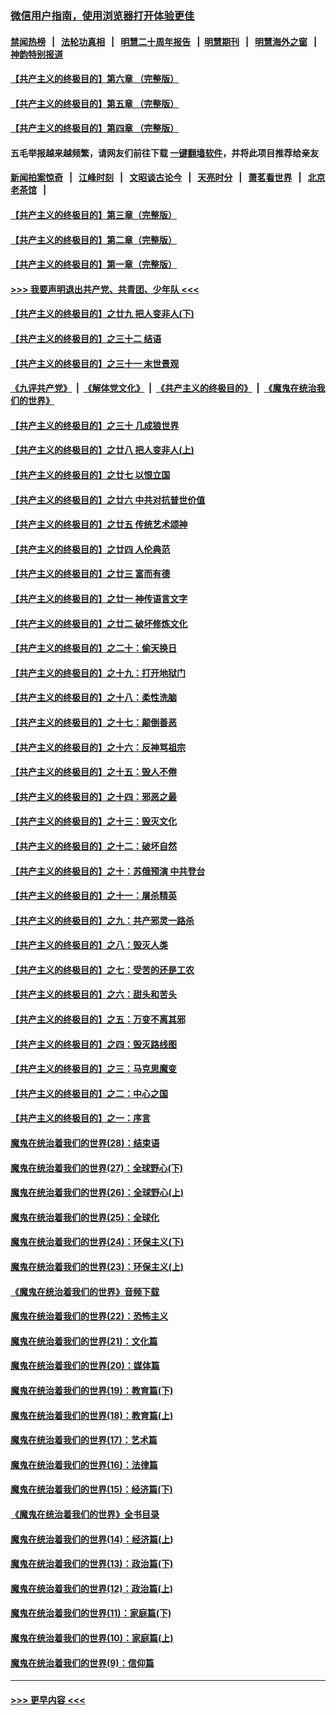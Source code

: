 ### [微信用户指南，使用浏览器打开体验更佳](https://github.com/gfw-breaker/banned-news1/blob/master/indexes/wechat-guide.md?t=0)
#### [禁闻热榜](热点新闻.md?t=0)  &nbsp;&nbsp;|&nbsp;&nbsp; [法轮功真相](https://github.com/gfw-breaker/truth/blob/master/README.md?t=0) &nbsp;&nbsp;|&nbsp;&nbsp; [明慧二十周年报告](https://github.com/gfw-breaker/mh-reports/blob/master/README.md?t=0) &nbsp;&nbsp;|&nbsp;&nbsp;[明慧期刊](https://github.com/gfw-breaker/mh-qikan) &nbsp;&nbsp;|&nbsp;&nbsp; [明慧海外之窗](https://github.com/gfw-breaker/mh-news/blob/master/README.md?t=0) &nbsp;&nbsp;|&nbsp;&nbsp; [神韵特别报道](https://github.com/gfw-breaker/mh-news/blob/master/shenyun.md?t=0)
#### [【共产主义的终极目的】第六章 （完整版）](../pages/nsc422/n11428913.md?t=02100222) 
#### [【共产主义的终极目的】第五章 （完整版）](../pages/nsc422/n11428912.md?t=02100222) 
#### [【共产主义的终极目的】第四章 （完整版）](../pages/nsc422/n11428907.md?t=02100222) 
#### 五毛举报越来越频繁，请网友们前往下载 [一键翻墙软件](https://github.com/gfw-breaker/ssr-accounts)，并将此项目推荐给亲友
#### [新闻拍案惊奇](https://github.com/gfw-breaker/banned-news1/blob/master/pages/link4.md) &nbsp;&nbsp;|&nbsp;&nbsp; [江峰时刻](https://github.com/gfw-breaker/banned-news1/blob/master/pages/link4.md) &nbsp;&nbsp;|&nbsp;&nbsp; [文昭谈古论今](https://github.com/gfw-breaker/banned-news1/blob/master/pages/link4.md) &nbsp;&nbsp;|&nbsp;&nbsp; [天亮时分](https://github.com/gfw-breaker/banned-news1/blob/master/pages/link4.md) &nbsp;&nbsp;|&nbsp;&nbsp; [萧茗看世界](https://github.com/gfw-breaker/banned-news1/blob/master/pages/link4.md) &nbsp;&nbsp;|&nbsp;&nbsp; [北京老茶馆](https://github.com/gfw-breaker/banned-news1/blob/master/pages/link4.md) &nbsp;&nbsp;|&nbsp;&nbsp; 
#### [【共产主义的终极目的】第三章（完整版）](../pages/nsc422/n11428848.md?t=02100222) 
#### [【共产主义的终极目的】第二章（完整版）](../pages/nsc422/n11428831.md?t=02100222) 
#### [【共产主义的终极目的】第一章（完整版）](../pages/nsc422/n11417651.md?t=02100222) 
#### [>>> 我要声明退出共产党、共青团、少年队 <<<](https://github.com/begood0513/goodnews/blob/master/quit/letter.md) 
#### [【共产主义的终极目的】之廿九 把人变非人(下)](../pages/nsc422/n11344140.md?t=02100222) 
#### [【共产主义的终极目的】之三十二 结语](../pages/nsc422/n11360535.md?t=02100222) 
#### [【共产主义的终极目的】之三十一 末世景观](../pages/nsc422/n11351129.md?t=02100222) 
#### [《九评共产党》](https://github.com/begood0513/9ping.md/blob/master/README.md) &nbsp;|&nbsp; [《解体党文化》](../../../../jtdwh.md/blob/master/README.md)  &nbsp;|&nbsp; [《共产主义的终极目的》](../../../../gczydzjmd.md/blob/master/README.md) &nbsp;|&nbsp; [《魔鬼在统治我们的世界》](../../../../mgztzwmdsj.md/blob/master/README.md) 
#### [【共产主义的终极目的】之三十 几成狼世界](../pages/nsc422/n11348280.md?t=02100222) 
#### [【共产主义的终极目的】之廿八 把人变非人(上)](../pages/nsc422/n11340492.md?t=02100222) 
#### [【共产主义的终极目的】之廿七 以恨立国](../pages/nsc422/n11336944.md?t=02100222) 
#### [【共产主义的终极目的】之廿六 中共对抗普世价值](../pages/nsc422/n11324785.md?t=02100222) 
#### [【共产主义的终极目的】之廿五 传统艺术颂神](../pages/nsc422/n11296396.md?t=02100222) 
#### [【共产主义的终极目的】之廿四 人伦典范](../pages/nsc422/n11296397.md?t=02100222) 
#### [【共产主义的终极目的】之廿三 富而有德](../pages/nsc422/n11283598.md?t=02100222) 
#### [【共产主义的终极目的】之廿一 神传语言文字](../pages/nsc422/n11263265.md?t=02100222) 
#### [【共产主义的终极目的】之廿二 破坏修炼文化](../pages/nsc422/n11245728.md?t=02100222) 
#### [【共产主义的终极目的】之二十：偷天换日](../pages/nsc422/n11238846.md?t=02100222) 
#### [【共产主义的终极目的】之十九：打开地狱门](../pages/nsc422/n11206376.md?t=02100222) 
#### [【共产主义的终极目的】之十八：柔性洗脑](../pages/nsc422/n11199994.md?t=02100222) 
#### [【共产主义的终极目的】之十七：颠倒善恶](../pages/nsc422/n11179782.md?t=02100222) 
#### [【共产主义的终极目的】之十六：反神骂祖宗](../pages/nsc422/n11166798.md?t=02100222) 
#### [【共产主义的终极目的】之十五：毁人不倦](../pages/nsc422/n11166792.md?t=02100222) 
#### [【共产主义的终极目的】之十四：邪恶之最](../pages/nsc422/n11150249.md?t=02100222) 
#### [【共产主义的终极目的】之十三：毁灭文化](../pages/nsc422/n11135227.md?t=02100222) 
#### [【共产主义的终极目的】之十二：破坏自然](../pages/nsc422/n11135214.md?t=02100222) 
#### [【共产主义的终极目的】之十：苏俄预演 中共登台](../pages/nsc422/n11118424.md?t=02100222) 
#### [【共产主义的终极目的】之十一：屠杀精英](../pages/nsc422/n11118442.md?t=02100222) 
#### [【共产主义的终极目的】之九：共产邪灵一路杀](../pages/nsc422/n11114139.md?t=02100222) 
#### [【共产主义的终极目的】之八：毁灭人类](../pages/nsc422/n11108503.md?t=02100222) 
#### [【共产主义的终极目的】之七：受苦的还是工农](../pages/nsc422/n11101809.md?t=02100222) 
#### [【共产主义的终极目的】之六：甜头和苦头](../pages/nsc422/n11096971.md?t=02100222) 
#### [【共产主义的终极目的】之五：万变不离其邪](../pages/nsc422/n11091285.md?t=02100222) 
#### [【共产主义的终极目的】之四：毁灭路线图](../pages/nsc422/n11086284.md?t=02100222) 
#### [【共产主义的终极目的】之三：马克思魔变](../pages/nsc422/n11061941.md?t=02100222) 
#### [【共产主义的终极目的】之二：中心之国](../pages/nsc422/n11047728.md?t=02100222) 
#### [【共产主义的终极目的】之一：序言](../pages/nsc422/n11086077.md?t=02100222) 
#### [魔鬼在统治着我们的世界(28)：结束语](../pages/nsc422/n10936246.md?t=02100222) 
#### [魔鬼在统治着我们的世界(27)：全球野心(下)](../pages/nsc422/n10928319.md?t=02100222) 
#### [魔鬼在统治着我们的世界(26)：全球野心(上)](../pages/nsc422/n10900318.md?t=02100222) 
#### [魔鬼在统治着我们的世界(25)：全球化](../pages/nsc422/n10788205.md?t=02100222) 
#### [魔鬼在统治着我们的世界(24)：环保主义(下)](../pages/nsc422/n10695307.md?t=02100222) 
#### [魔鬼在统治着我们的世界(23)：环保主义(上)](../pages/nsc422/n10688613.md?t=02100222) 
#### [《魔鬼在统治着我们的世界》音频下载](../pages/nsc422/n10635553.md?t=02100222) 
#### [魔鬼在统治着我们的世界(22)：恐怖主义](../pages/nsc422/n10614727.md?t=02100222) 
#### [魔鬼在统治着我们的世界(21)：文化篇](../pages/nsc422/n10597706.md?t=02100222) 
#### [魔鬼在统治着我们的世界(20)：媒体篇](../pages/nsc422/n10586579.md?t=02100222) 
#### [魔鬼在统治着我们的世界(19)：教育篇(下)](../pages/nsc422/n10564808.md?t=02100222) 
#### [魔鬼在统治着我们的世界(18)：教育篇(上)](../pages/nsc422/n10526970.md?t=02100222) 
#### [魔鬼在统治着我们的世界(17)：艺术篇](../pages/nsc422/n10499093.md?t=02100222) 
#### [魔鬼在统治着我们的世界(16)：法律篇](../pages/nsc422/n10485969.md?t=02100222) 
#### [魔鬼在统治着我们的世界(15)：经济篇(下)](../pages/nsc422/n10469975.md?t=02100222) 
#### [《魔鬼在统治着我们的世界》全书目录](../pages/nsc422/n10464261.md?t=02100222) 
#### [魔鬼在统治着我们的世界(14)：经济篇(上)](../pages/nsc422/n10457370.md?t=02100222) 
#### [魔鬼在统治着我们的世界(13)：政治篇(下)](../pages/nsc422/n10448270.md?t=02100222) 
#### [魔鬼在统治着我们的世界(12)：政治篇(上)](../pages/nsc422/n10444576.md?t=02100222) 
#### [魔鬼在统治着我们的世界(11)：家庭篇(下)](../pages/nsc422/n10440961.md?t=02100222) 
#### [魔鬼在统治着我们的世界(10)：家庭篇(上)](../pages/nsc422/n10435448.md?t=02100222) 
#### [魔鬼在统治着我们的世界(9)：信仰篇](../pages/nsc422/n10432159.md?t=02100222) 

----
#### [ >>> 更早内容 <<< ](../indexes/nsc422-earlier.md)
